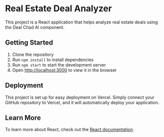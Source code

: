 # Real Estate Deal Analyzer

This project is a React application that helps analyze real estate deals using the Deal Chad AI component.

## Getting Started

1. Clone the repository
2. Run `npm install` to install dependencies
3. Run `npm start` to start the development server
4. Open [http://localhost:3000](http://localhost:3000) to view it in the browser

## Deployment

This project is set up for easy deployment on Vercel. Simply connect your GitHub repository to Vercel, and it will automatically deploy your application.

## Learn More

To learn more about React, check out the [React documentation](https://reactjs.org/).
